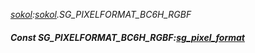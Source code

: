 _[sokol](../../modules/sokol/sokol-module.md):[sokol](../../modules/sokol/sokol-module.md).SG\_PIXELFORMAT\_BC6H\_RGBF_
##### Const SG\_PIXELFORMAT\_BC6H\_RGBF:[sg_pixel_format](../../modules/sokol/sokol-sg_pixel_format.md)
